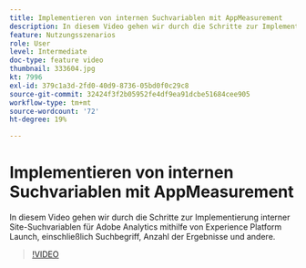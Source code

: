 ```yaml
---
title: Implementieren von internen Suchvariablen mit AppMeasurement
description: In diesem Video gehen wir durch die Schritte zur Implementierung interner Site-Suchvariablen für Adobe Analytics mithilfe von Experience Platform Launch, einschließlich Suchbegriff, Anzahl der Ergebnisse und andere.
feature: Nutzungsszenarios
role: User
level: Intermediate
doc-type: feature video
thumbnail: 333604.jpg
kt: 7996
exl-id: 379c1a3d-2fd0-40d9-8736-05bd0f0c29c8
source-git-commit: 32424f3f2b05952fe4df9ea91dcbe51684cee905
workflow-type: tm+mt
source-wordcount: '72'
ht-degree: 19%

---
```


# Implementieren von internen Suchvariablen mit AppMeasurement

In diesem Video gehen wir durch die Schritte zur Implementierung interner Site-Suchvariablen für Adobe Analytics mithilfe von Experience Platform Launch, einschließlich Suchbegriff, Anzahl der Ergebnisse und andere.

>[!VIDEO](https://video.tv.adobe.com/v/333604/?quality=12&learn=on)
